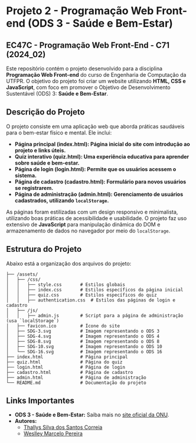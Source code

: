 # Projeto 2 - Programação Web Front-end (ODS 3 - Saúde e Bem-Estar)

## EC47C - Programação Web Front-End - C71 (2024_02)

Este repositório contém o projeto desenvolvido para a disciplina **Programação Web Front-end** do curso de Engenharia de Computação da UTFPR. O objetivo do projeto foi criar um website utilizando **HTML, CSS e JavaScript**, com foco em promover o Objetivo de Desenvolvimento Sustentável (ODS) 3: **Saúde e Bem-Estar**.

## Descrição do Projeto

O projeto consiste em uma aplicação web que aborda práticas saudáveis para o bem-estar físico e mental. Ele inclui:

- **Página principal (index.html): Página inicial do site com introdução ao projeto e links úteis.**
- **Quiz interativo (quiz.html): Uma experiência educativa para aprender sobre saúde e bem-estar.**
- **Página de login (login.html): Permite que os usuários acessem o sistema.**
- **Página de cadastro (cadastro.html): Formulário para novos usuários se registrarem.**
- **Página de administração (admin.html): Gerenciamento de usuários cadastrados, utilizando `localStorage`.**

As páginas foram estilizadas com um design responsivo e minimalista, utilizando boas práticas de acessibilidade e usabilidade. O projeto faz uso extensivo de **JavaScript** para manipulação dinâmica do DOM e armazenamento de dados no navegador por meio do `localStorage`.

## Estrutura do Projeto

Abaixo está a organização dos arquivos do projeto:

```plaintext
├── /assets/
│   ├── /css/
│   │   ├── style.css       # Estilos globais
│   │   ├── index.css       # Estilos específicos da página inicial
│   │   ├── quiz.css        # Estilos específicos do quiz
│   │   ├── authentication.css  # Estilos das páginas de login e cadastro
│   ├── /js/
│   │   ├── admin.js        # Script para a página de administração (usa `localStorage`)
│   ├── favicon.ico         # Ícone do site
│   ├── SDG-3.svg           # Imagem representando o ODS 3
│   ├── SDG-4.svg           # Imagem representando o ODS 4
│   ├── SDG-8.svg           # Imagem representando o ODS 8
│   ├── SDG-10.svg          # Imagem representando o ODS 10
│   └── SDG-16.svg          # Imagem representando o ODS 16
├── index.html              # Página principal
├── quiz.html               # Página do quiz
├── login.html              # Página de login
├── cadastro.html           # Página de cadastro
├── admin.html              # Página de administração
└── README.md               # Documentação do projeto
```

## Links Importantes

- **ODS 3 - Saúde e Bem-Estar:** Saiba mais no [site oficial da ONU](https://brasil.un.org/pt-br/sdgs/3).
- **Autores:**
  - [Thallys Silva dos Santos Correia](https://thallysbr.github.io/programacao-web-front-c71/)
  - [Weslley Marcelo Pereira](https://weslleymarcelo14.github.io/atividadecurriculofrontend/)
